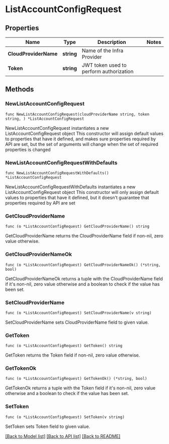 # ListAccountConfigRequest

## Properties

Name | Type | Description | Notes
------------ | ------------- | ------------- | -------------
**CloudProviderName** | **string** | Name of the Infra Provider | 
**Token** | **string** | JWT token used to perform authorization | 

## Methods

### NewListAccountConfigRequest

`func NewListAccountConfigRequest(cloudProviderName string, token string, ) *ListAccountConfigRequest`

NewListAccountConfigRequest instantiates a new ListAccountConfigRequest object
This constructor will assign default values to properties that have it defined,
and makes sure properties required by API are set, but the set of arguments
will change when the set of required properties is changed

### NewListAccountConfigRequestWithDefaults

`func NewListAccountConfigRequestWithDefaults() *ListAccountConfigRequest`

NewListAccountConfigRequestWithDefaults instantiates a new ListAccountConfigRequest object
This constructor will only assign default values to properties that have it defined,
but it doesn't guarantee that properties required by API are set

### GetCloudProviderName

`func (o *ListAccountConfigRequest) GetCloudProviderName() string`

GetCloudProviderName returns the CloudProviderName field if non-nil, zero value otherwise.

### GetCloudProviderNameOk

`func (o *ListAccountConfigRequest) GetCloudProviderNameOk() (*string, bool)`

GetCloudProviderNameOk returns a tuple with the CloudProviderName field if it's non-nil, zero value otherwise
and a boolean to check if the value has been set.

### SetCloudProviderName

`func (o *ListAccountConfigRequest) SetCloudProviderName(v string)`

SetCloudProviderName sets CloudProviderName field to given value.


### GetToken

`func (o *ListAccountConfigRequest) GetToken() string`

GetToken returns the Token field if non-nil, zero value otherwise.

### GetTokenOk

`func (o *ListAccountConfigRequest) GetTokenOk() (*string, bool)`

GetTokenOk returns a tuple with the Token field if it's non-nil, zero value otherwise
and a boolean to check if the value has been set.

### SetToken

`func (o *ListAccountConfigRequest) SetToken(v string)`

SetToken sets Token field to given value.



[[Back to Model list]](../README.md#documentation-for-models) [[Back to API list]](../README.md#documentation-for-api-endpoints) [[Back to README]](../README.md)


